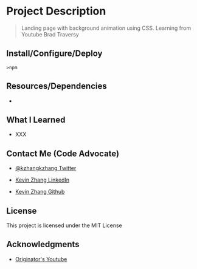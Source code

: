 # Project Description

> Landing page with background animation using CSS. Learning from Youtube Brad Traversy

## Install/Configure/Deploy

`>npm`

## Resources/Dependencies

- []()

## What I Learned

- XXX

## Contact Me (Code Advocate)

- [@kzhangkzhang Twitter](https://twitter.com/kzhangkzhang)

- [Kevin Zhang LinkedIn](https://www.linkedin.com/in/kevin-zhang-apex-ebs-bigdata/)

- [Kevin Zhang Github](https://www.github.com/kzhangkzhang)

## License

This project is licensed under the MIT License

## Acknowledgments

- [Originator's Youtube](https://www.youtube.com/watch?v=lX5LZTWc4f8)
